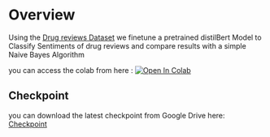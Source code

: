 # Overview
Using the [Drug reviews Dataset](https://archive.ics.uci.edu/dataset/462/drug+review+dataset+drugs+com) we finetune a pretrained distilBert Model to Classify Sentiments of drug reviews and compare results with a simple Naive Bayes Algorithm

you can access the colab from here : 
[![Open In Colab](https://colab.research.google.com/assets/colab-badge.svg)](https://colab.research.google.com/drive/1fUPiVMEfYm7xDelQ9RJFr5M_tLvUJhYc?usp=sharing)

## Checkpoint
you can download the latest checkpoint from Google Drive here: [Checkpoint](https://drive.google.com/file/d/1wdh3HjDLzalLIejw1stKObg0uG0WSBUj/view?usp=drive_link)
